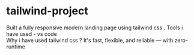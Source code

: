 # tailwind-project

Built a fully responsive modern landing page using tailwind css .
Tools i have used - vs code  
Why i have used tailwind css ?
It's fast, flexible, and reliable — with zero-runtime
 
